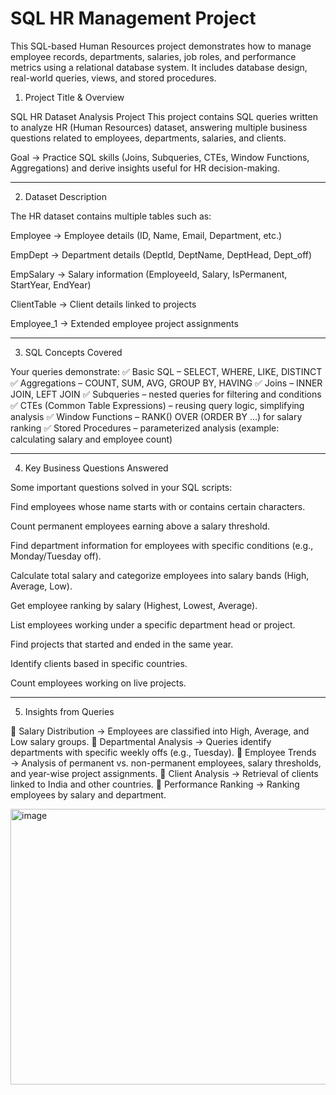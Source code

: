 # SQL HR Management Project

This SQL-based Human Resources project demonstrates how to manage employee records, departments, salaries, job roles, and performance metrics using a relational database system. It includes database design, real-world queries, views, and stored procedures.

1. Project Title & Overview

SQL HR Dataset Analysis Project
This project contains SQL queries written to analyze HR (Human Resources) dataset, answering multiple business questions related to employees, departments, salaries, and clients.

Goal → Practice SQL skills (Joins, Subqueries, CTEs, Window Functions, Aggregations) and derive insights useful for HR decision-making.


---

2. Dataset Description

The HR dataset contains multiple tables such as:

Employee → Employee details (ID, Name, Email, Department, etc.)

EmpDept → Department details (DeptId, DeptName, DeptHead, Dept_off)

EmpSalary → Salary information (EmployeeId, Salary, IsPermanent, StartYear, EndYear)

ClientTable → Client details linked to projects

Employee_1 → Extended employee project assignments



---

3. SQL Concepts Covered

Your queries demonstrate:
✅ Basic SQL – SELECT, WHERE, LIKE, DISTINCT
✅ Aggregations – COUNT, SUM, AVG, GROUP BY, HAVING
✅ Joins – INNER JOIN, LEFT JOIN
✅ Subqueries – nested queries for filtering and conditions
✅ CTEs (Common Table Expressions) – reusing query logic, simplifying analysis
✅ Window Functions – RANK() OVER (ORDER BY ...) for salary ranking
✅ Stored Procedures – parameterized analysis (example: calculating salary and employee count)


---

4. Key Business Questions Answered

Some important questions solved in your SQL scripts:

Find employees whose name starts with or contains certain characters.

Count permanent employees earning above a salary threshold.

Find department information for employees with specific conditions (e.g., Monday/Tuesday off).

Calculate total salary and categorize employees into salary bands (High, Average, Low).

Get employee ranking by salary (Highest, Lowest, Average).

List employees working under a specific department head or project.

Find projects that started and ended in the same year.

Identify clients based in specific countries.

Count employees working on live projects.



---

5. Insights from Queries

🔹 Salary Distribution → Employees are classified into High, Average, and Low salary groups.
🔹 Departmental Analysis → Queries identify departments with specific weekly offs (e.g., Tuesday).
🔹 Employee Trends → Analysis of permanent vs. non-permanent employees, salary thresholds, and year-wise project assignments.
🔹 Client Analysis → Retrieval of clients linked to India and other countries.
🔹 Performance Ranking → Ranking employees by salary and department.


<img width="1019" height="441" alt="image" src="https://github.com/user-attachments/assets/57ed0599-39b6-4cac-937e-58d542d9d81e" />




